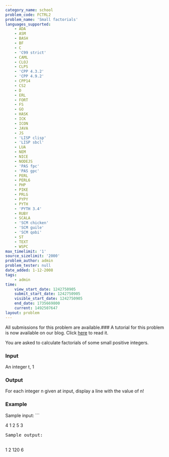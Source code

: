 ```yaml
---
category_name: school
problem_code: FCTRL2
problem_name: 'Small factorials'
languages_supported:
    - ADA
    - ASM
    - BASH
    - BF
    - C
    - 'C99 strict'
    - CAML
    - CLOJ
    - CLPS
    - 'CPP 4.3.2'
    - 'CPP 4.9.2'
    - CPP14
    - CS2
    - D
    - ERL
    - FORT
    - FS
    - GO
    - HASK
    - ICK
    - ICON
    - JAVA
    - JS
    - 'LISP clisp'
    - 'LISP sbcl'
    - LUA
    - NEM
    - NICE
    - NODEJS
    - 'PAS fpc'
    - 'PAS gpc'
    - PERL
    - PERL6
    - PHP
    - PIKE
    - PRLG
    - PYPY
    - PYTH
    - 'PYTH 3.4'
    - RUBY
    - SCALA
    - 'SCM chicken'
    - 'SCM guile'
    - 'SCM qobi'
    - ST
    - TEXT
    - WSPC
max_timelimit: '1'
source_sizelimit: '2000'
problem_author: admin
problem_tester: null
date_added: 1-12-2008
tags:
    - admin
time:
    view_start_date: 1242750905
    submit_start_date: 1242750905
    visible_start_date: 1242750905
    end_date: 1735669800
    current: 1492507647
layout: problem
---
```

All submissions for this problem are available.### A tutorial for this problem is now available on our blog. Click [here](http://blog.codechef.com/2009/07/02/tutorial-for-small-factorials/) to read it. 

You are asked to calculate factorials of some small positive integers.

### Input

An integer t, 1

### Output

For each integer n given at input, display a line with the value of n!

### Example

Sample input: ```

4
1
2
5
3
<pre>Sample output:

</pre>
1
2
120
6
<pre>